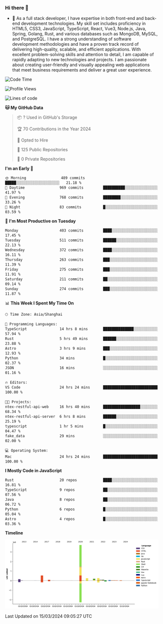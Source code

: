 ### Hi there 👋

- 🌱 As a full stack developer, I have expertise in both front-end and back-end development technologies. My skill set includes proficiency in HTML5, CSS3, JavaScript, TypeScript, React, Vue3, Node.js, Java, Spring, Golang, Rust, and various databases such as MongoDB, MySQL, and PostgreSQL. I have a strong understanding of software development methodologies and have a proven track record of delivering high-quality, scalable, and efficient applications. With excellent problem-solving skills and attention to detail, I am capable of rapidly adapting to new technologies and projects. I am passionate about creating user-friendly and visually appealing web applications that meet business requirements and deliver a great user experience.

<!--START_SECTION:waka-->
![Code Time](http://img.shields.io/badge/Code%20Time-1%2C234%20hrs%2027%20mins-blue)

![Profile Views](http://img.shields.io/badge/Profile%20Views-0-blue)

![Lines of code](https://img.shields.io/badge/From%20Hello%20World%20I%27ve%20Written-5.6%20million%20lines%20of%20code-blue)

**🐱 My GitHub Data** 

> 📦 ? Used in GitHub's Storage 
 > 
> 🏆 70 Contributions in the Year 2024
 > 
> 💼 Opted to Hire
 > 
> 📜 125 Public Repositories 
 > 
> 🔑 0 Private Repositories 
 > 
**I'm an Early 🐤** 

```text
🌞 Morning                489 commits         █████░░░░░░░░░░░░░░░░░░░░   21.18 % 
🌆 Daytime                969 commits         ██████████░░░░░░░░░░░░░░░   41.97 % 
🌃 Evening                768 commits         ████████░░░░░░░░░░░░░░░░░   33.26 % 
🌙 Night                  83 commits          █░░░░░░░░░░░░░░░░░░░░░░░░   03.59 % 
```
📅 **I'm Most Productive on Tuesday** 

```text
Monday                   403 commits         ████░░░░░░░░░░░░░░░░░░░░░   17.45 % 
Tuesday                  511 commits         ██████░░░░░░░░░░░░░░░░░░░   22.13 % 
Wednesday                372 commits         ████░░░░░░░░░░░░░░░░░░░░░   16.11 % 
Thursday                 263 commits         ███░░░░░░░░░░░░░░░░░░░░░░   11.39 % 
Friday                   275 commits         ███░░░░░░░░░░░░░░░░░░░░░░   11.91 % 
Saturday                 211 commits         ██░░░░░░░░░░░░░░░░░░░░░░░   09.14 % 
Sunday                   274 commits         ███░░░░░░░░░░░░░░░░░░░░░░   11.87 % 
```


📊 **This Week I Spent My Time On** 

```text
🕑︎ Time Zone: Asia/Shanghai

💬 Programming Languages: 
TypeScript               14 hrs 8 mins       ██████████████░░░░░░░░░░░   57.94 % 
Rust                     5 hrs 49 mins       ██████░░░░░░░░░░░░░░░░░░░   23.88 % 
Astro                    3 hrs 9 mins        ███░░░░░░░░░░░░░░░░░░░░░░   12.93 % 
Python                   34 mins             █░░░░░░░░░░░░░░░░░░░░░░░░   02.37 % 
JSON                     16 mins             ░░░░░░░░░░░░░░░░░░░░░░░░░   01.16 % 

🔥 Editors: 
VS Code                  24 hrs 24 mins      █████████████████████████   100.00 % 

🐱‍💻 Projects: 
ntex-restful-api-web     16 hrs 40 mins      █████████████████░░░░░░░░   68.34 % 
ntex-restful-api-server  6 hrs 8 mins        ██████░░░░░░░░░░░░░░░░░░░   25.19 % 
typescript               1 hr 5 mins         █░░░░░░░░░░░░░░░░░░░░░░░░   04.47 % 
fake_data                29 mins             ░░░░░░░░░░░░░░░░░░░░░░░░░   02.00 % 

💻 Operating System: 
Mac                      24 hrs 24 mins      █████████████████████████   100.00 % 
```

**I Mostly Code in JavaScript** 

```text
Rust                     20 repos            ████░░░░░░░░░░░░░░░░░░░░░   16.81 % 
TypeScript               9 repos             ██░░░░░░░░░░░░░░░░░░░░░░░   07.56 % 
Java                     8 repos             ██░░░░░░░░░░░░░░░░░░░░░░░   06.72 % 
Python                   6 repos             █░░░░░░░░░░░░░░░░░░░░░░░░   05.04 % 
Astro                    4 repos             █░░░░░░░░░░░░░░░░░░░░░░░░   03.36 % 
```



**Timeline**

![Lines of Code chart](https://raw.githubusercontent.com/elton/elton/main/assets/bar_graph.png)


 Last Updated on 15/03/2024 09:05:27 UTC
<!--END_SECTION:waka-->

<!--
**elton/elton** is a ✨ _special_ ✨ repository because its `README.md` (this file) appears on your GitHub profile.

Here are some ideas to get you started:

- 🔭 I’m currently working on ...
- 🌱 I’m currently learning ...
- 👯 I’m looking to collaborate on ...
- 🤔 I’m looking for help with ...
- 💬 Ask me about ...
- 📫 How to reach me: ...
- 😄 Pronouns: ...
- ⚡ Fun fact: ...
-->
